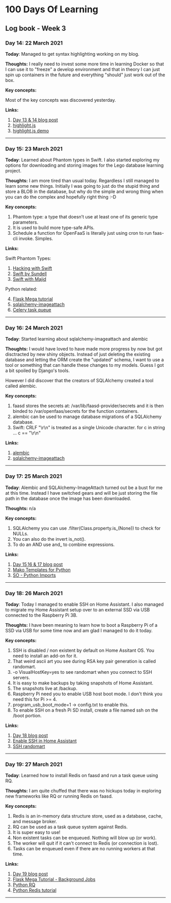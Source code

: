 # 100 Days Of Learning

## Log book - Week 3

### Day 14: 22 March 2021

**Today**: Managed to get syntax highlighting working on my blog.

**Thoughts:** I really need to invest some more time in learning Docker so that I can use it to "freeze" a develop environment and that in theory I can just spin up containers in the future and everything "should" just work out of the box.

**Key concepts:**

Most of the key concepts was discovered yesterday.

**Links:**

1. [Day 13 & 14 blog post](https://andrejacobs.org/100-days-challenge/100-days-of-learning-day-13-14-running-wordpress-locally-using-docker-and-using-highlight-js/)
2. [highlight.js](https://highlightjs.org/)
3. [highlight.js demo](https://highlightjs.org/static/demo/)

---

### Day 15: 23 March 2021

**Today**: Learned about Phantom types in Swift. I also started exploring my options for downloading and storing images for the Lego database learning project.

**Thoughts:** I am more tired than usual today. Regardless I still managed to learn some new things.
Initially I was going to just do the stupid thing and store a BLOB in the database, but why do the simple and wrong thing when you can do the complex and hopefully right thing :-D

**Key concepts:**

1. Phantom type: a type that doesn’t use at least one of its generic type parameters.
2. It is used to build more type-safe APIs.
3. Schedule a function for OpenFaaS is literally just using cron to run faas-cli invoke. Simples.

**Links:**

Swift Phantom Types:

1. [Hacking with Swift](https://www.hackingwithswift.com/plus/advanced-swift/how-to-use-phantom-types-in-swift)
2. [Swift by Sundell](https://www.swiftbysundell.com/articles/phantom-types-in-swift/)
3. [Swift with Majid](https://swiftwithmajid.com/2021/02/18/phantom-types-in-swift/)

Python related:

4. [Flask Mega tutorial](https://blog.miguelgrinberg.com/post/the-flask-mega-tutorial-part-i-hello-world)
5. [sqlalchemy-imageattach](https://sqlalchemy-imageattach.readthedocs.io/en/1.1.0/index.html)
6. [Celery task queue](https://docs.celeryproject.org/en/stable/getting-started/introduction.html)

---

### Day 16: 24 March 2021

**Today**: Started learning about sqlalchemy-imageattach and alembic

**Thoughts:** I would have loved to have made more progress by now but got disctracted by new shiny objects.
Instead of just deleting the existing database and letting the ORM create the "updated" schema, I want to use a tool or something that can handle these changes to my models. Guess I got a bit spoiled by Django's tools.

However I did discover that the creators of SQLAlchemy created a tool called alembic.

**Key concepts:**
 
1. faasd stores the secrets at: /var/lib/faasd-provider/secrets and it is then binded to /var/openfaas/secrets for the function containers.
2. alembic can be used to manage database migrations of a SQLAlchemy database.
3. Swift: CRLF "\r\n" is treated as a single Unicode character. for c in string ... c == "\r\n"

**Links:**

1. [alembic](https://alembic.sqlalchemy.org/en/latest/)
2. [sqlalchemy-imageattach](https://sqlalchemy-imageattach.readthedocs.io/en/1.1.0/guide/declare.html)

---

### Day 17: 25 March 2021

**Today**: Alembic and SQLAlchemy-ImageAttach turned out be a bust for me at this time. Instead I have switched gears and will be just storing the file path in the database once the image has been downloaded.

**Thoughts:** n/a

**Key concepts:**

1. SQLAlchemy you can use .filter(Class.property.is_(None)) to check for NULLs.
2. You can also do the invert is_not().
3. To do an AND use and_ to combine expressions.

**Links:**

1. [Day 15,16 & 17 blog post](https://andrejacobs.org/100-days-challenge/100-days-of-learning-day-15-16-17/)
2. [Mako Templates for Python](https://www.makotemplates.org/)
3. [SO - Python Imports](https://stackoverflow.com/questions/14132789/relative-imports-for-the-billionth-time)

---

### Day 18: 26 March 2021

**Today**: Today I managed to enable SSH on Home Assistant. I also managed to migrate my Home Assistant setup over to an external SSD via USB connected to the Raspberry Pi 3B.

**Thoughts:** I have been meaning to learn how to boot a Raspberry Pi of a SSD via USB for some time now and am glad I managed to do it today.

**Key concepts:**

1. SSH is disabled / non existent by default on Home Assitant OS. You need to install an add-on for it.
2. That weird ascii art you see during RSA key pair generation is called randomart.
3. -o VisualHostKey=yes to see randomart when you connect to SSH servers.
4. It is easy to make backups by taking snapshots of Home Assistant.
5. The snapshots live at /backup.
6. Raspberry Pi need you to enable USB host boot mode. I don't think you need this for Pi >= 4.
7. program_usb_boot_mode=1 -> config.txt to enable this.
8. To enable SSH on a fresh Pi SD install, create a file named ssh on the /boot portion.

**Links:**

1. [Day 18 blog post](https://andrejacobs.org/100-days-challenge/100-days-of-learning-day-18-setup-raspberry-pi-to-boot-of-a-ssd-via-usb-for-home-assistant/)
2. [Enable SSH in Home Assistant](https://andrejacobs.org/home-automation/home-automation-enable-ssh-on-home-assistant/)
3. [SSH randomart](https://superuser.com/questions/22535/what-is-randomart-produced-by-ssh-keygen)

---

### Day 19: 27 March 2021

**Today**: Learned how to install Redis on faasd and run a task queue using RQ.

**Thoughts:** I am quite chuffed that there was no hickups today in exploring new frameworks like RQ or running Redis on faasd.

**Key concepts:**

1. Redis is an in-memory data structure store, used as a database, cache, and message broker.
2. RQ can be used as a task queue system against Redis.
3. It is super easy to use!
4. Non existent tasks can be enqueued. Nothing will blow up (or work).
5. The worker will quit if it can't connect to Redis (or connection is lost).
6. Tasks can be enqueued even if there are no running workers at that time.

**Links:**

1. [Day 19 blog post](https://andrejacobs.org/100-days-challenge/100-days-of-learning-day-19-installing-redis-on-faasd-and-using-python-rq-as-a-task-queue/)
2. [Flask Mega Tutorial - Background Jobs](https://blog.miguelgrinberg.com/post/the-flask-mega-tutorial-part-xxii-background-jobs)
3. [Python RQ](https://python-rq.org/)
4. [Python Redis tutorial](https://realpython.com/python-redis/)

---

